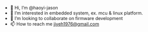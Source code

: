 - 👋 Hi, I’m @haoyi-jason
- 👀 I’m interested in embedded system, ex. mcu & linux platform.
- 💞️ I’m looking to collaborate on firmware development
- 📫 How to reach me jjyeh1976@gmail.com

<!---
haoyi-jason/haoyi-jason is a ✨ special ✨ repository because its `README.md` (this file) appears on your GitHub profile.
You can click the Preview link to take a look at your changes.
--->
